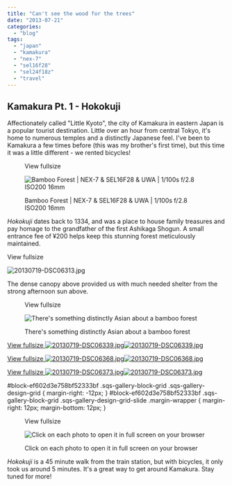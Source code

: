 ```yaml
---
title: "Can't see the wood for the trees"
date: "2013-07-21"
categories: 
  - "blog"
tags: 
  - "japan"
  - "kamakura"
  - "nex-7"
  - "sel16f28"
  - "sel24f18z"
  - "travel"
---
```


## Kamakura Pt. 1 - Hokokuji

Affectionately called "Little Kyoto", the city of Kamakura in eastern Japan is a popular tourist destination. Little over an hour from central Tokyo, it's home to numerous temples and a distinctly Japanese feel. I've been to Kamakura a few times before (this was my brother's first time), but this time it was a little different - we rented bicycles!

<figure>

View fullsize

![Bamboo Forest | NEX-7 &amp; SEL16F28 &amp; UWA | 1/100s f/2.8 ISO200 16mm&nbsp;](/assets/images/0c747-20130719-dsc06321.jpg)

<figcaption>



Bamboo Forest | NEX-7 & SEL16F28 & UWA | 1/100s f/2.8 ISO200 16mm 





</figcaption>



</figure>

_Hokokuji_ dates back to 1334, and was a place to house family treasures and pay homage to the grandfather of the first Ashikaga Shogun. A small entrance fee of ¥200 helps keep this stunning forest meticulously maintained.

View fullsize

![20130719-DSC06313.jpg](/assets/images/40a8d-20130719-dsc06313.jpg)

The dense canopy above provided us with much needed shelter from the strong afternoon sun above.

<figure>

View fullsize

![There's something distinctly Asian about a bamboo forest](/assets/images/b4651-20130719-dsc06297.jpg)

<figcaption>



There's something distinctly Asian about a bamboo forest





</figcaption>



</figure>

[View fullsize ![20130719-DSC06339.jpg](/assets/images/05015-20130719-dsc06339.jpg)![20130719-DSC06339.jpg](/assets/images/05015-20130719-dsc06339.jpg)](https://exportforscript.wordpress.com/wp-content/uploads/2013/07/05015-20130719-dsc06339.jpg) 

[View fullsize ![20130719-DSC06368.jpg](/assets/images/cc3e8-20130719-dsc06368.jpg)![20130719-DSC06368.jpg](/assets/images/cc3e8-20130719-dsc06368.jpg)](https://exportforscript.wordpress.com/wp-content/uploads/2013/07/cc3e8-20130719-dsc06368.jpg) 

[View fullsize ![20130719-DSC06373.jpg](/assets/images/40a47-20130719-dsc06373.jpg)![20130719-DSC06373.jpg](/assets/images/40a47-20130719-dsc06373.jpg)](https://exportforscript.wordpress.com/wp-content/uploads/2013/07/40a47-20130719-dsc06373.jpg) 

#block-ef602d3e758bf52333bf .sqs-gallery-block-grid .sqs-gallery-design-grid { margin-right: -12px; } #block-ef602d3e758bf52333bf .sqs-gallery-block-grid .sqs-gallery-design-grid-slide .margin-wrapper { margin-right: 12px; margin-bottom: 12px; }

<figure>

View fullsize

![Click on each photo to open it in full screen on your browser](/assets/images/95dbc-20130719-dsc06366.jpg)

<figcaption>



Click on each photo to open it in full screen on your browser





</figcaption>



</figure>

_Hokokuji_ is a 45 minute walk from the train station, but with bicycles, it only took us around 5 minutes. It's a great way to get around Kamakura. Stay tuned for more!
